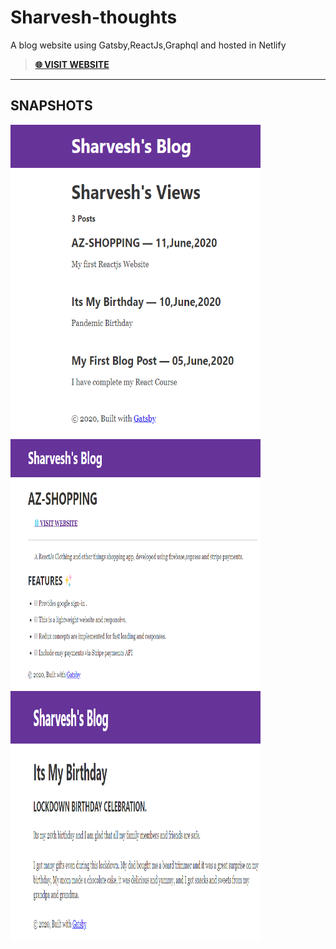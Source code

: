 # Sharvesh-thoughts
A blog website using Gatsby,ReactJs,Graphql and hosted in Netlify

> **[🌐 VISIT WEBSITE ](http://az-shopping.herokuapp.com/ "VISIT WEBSITE 🌐")**

---
## SNAPSHOTS

<img src="https://github.com/sharvesh-10/My-Blog/blob/master/src/images/blog1.png" width="400" height="500" />
<img src="https://github.com/sharvesh-10/My-Blog/blob/master/src/images/blog2.png" width="400" height="400" />
<img src="https://github.com/sharvesh-10/My-Blog/blob/master/src/images/blog3.png" width="400" height="400" />
